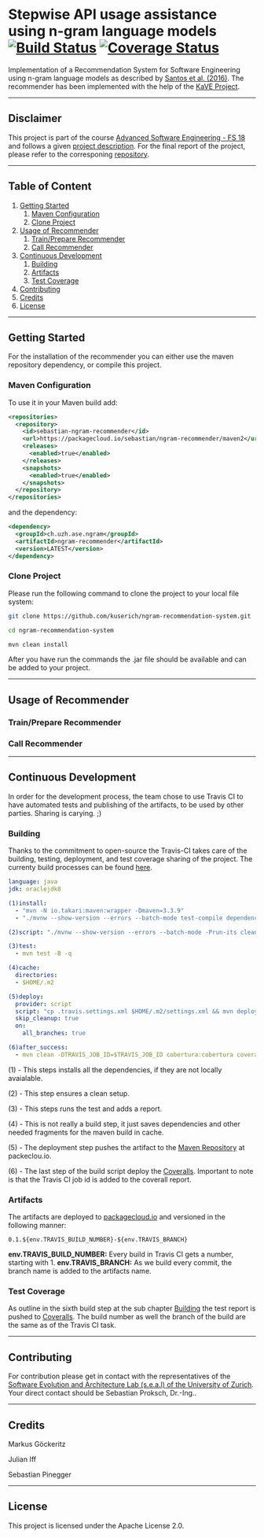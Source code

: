# Stepwise API usage assistance using n-gram language models [![Build Status](https://travis-ci.org/kuserich/ngram-recommendation-system.svg?branch=develop)](https://travis-ci.org/kuserich/ngram-recommendation-system) [![Coverage Status](https://coveralls.io/repos/github/kuserich/ngram-recommendation-system/badge.svg?branch=develop)](https://coveralls.io/github/kuserich/ngram-recommendation-system?branch=develop)

Implementation of a Recommendation System for Software Engineering using n-gram language models as described by [Santos et al. (2016)](https://www.sciencedirect.com/science/article/pii/S0164121216300917?via%3Dihub). The recommender has been implemented with the help of the [KaVE Project](http://www.kave.cc/).

---
## Disclaimer

This project is part of the course [Advanced Software Engineering - FS 18](http://www.ifi.uzh.ch/en/seal/teaching/courses/ase.html) and follows a given [project description](/Project%20Description.md). For the final report of the project, please refer to the corresponing [repository](https://github.com/kuserich/ngram-recommendation-system-docs).

---
## Table of Content
1. [Getting Started](#getting-started)
    1. [Maven Configuration](#getting-started-maven)
    2. [Clone Project](#getting-started-clone)
2. [Usage of Recommender](#usage-of-recommender)
    1. [Train/Prepare Recommender](#usage-of-recommender-train)
    2. [Call Recommender](#continouos-development-test-coverage)
3. [Continuous Development](#continouos-development)
    1. [Building](#continouos-development-building)
    2. [Artifacts](#continouos-development-artifacts)
    3. [Test Coverage](#continouos-development-test-coverage)
4. [Contributing](#contributing)
5. [Credits](#credits)
6. [License](#license)

---

## Getting Started <a name="getting-started"></a>
For the installation of the recommender you can either use the maven repository dependency, or compile this project.

### Maven Configuration <a name="getting-started-maven"></a>
To use it in your Maven build add:

```xml
<repositories>
  <repository>
    <id>sebastian-ngram-recommender</id>
    <url>https://packagecloud.io/sebastian/ngram-recommender/maven2</url>
    <releases>
      <enabled>true</enabled>
    </releases>
    <snapshots>
      <enabled>true</enabled>
    </snapshots>
  </repository>
</repositories>
```

and the dependency:

```xml
<dependency>
  <groupId>ch.uzh.ase.ngram</groupId>
  <artifactId>ngram-recommender</artifactId>
  <version>LATEST</version>
</dependency>
```

### Clone Project <a name="getting-started-clone"></a>
Please run the following command to clone the project to your local file system:
```bash
git clone https://github.com/kuserich/ngram-recommendation-system.git

cd ngram-recommendation-system

mvn clean install
```

After you have run the commands the .jar file should be available and can be added to your project.

---

## Usage of Recommender <a name="usage-of-recommender"></a>

### Train/Prepare Recommender <a name="usage-of-recommender-train"></a>

### Call Recommender <a name="usage-of-recommende-callr"></a>

---
## Continuous Development <a name="continouos-development"></a>
In order for the development process, the team chose to use Travis CI to have automated tests and publishing of the artifacts, to be used by other parties. Sharing is carying. ;)

### Building <a name="continouos-development-building"></a>
Thanks to the commitment to open-source the Travis-CI takes care of the building, testing, deployment, and test coverage sharing of the project. The currenty build processes can be found [here](https://travis-ci.org/kuserich/ngram-recommendation-system).

```yml
language: java
jdk: oraclejdk8

(1)install:
  - "mvn -N io.takari:maven:wrapper -Dmaven=3.3.9"
  - "./mvnw --show-version --errors --batch-mode test-compile dependency:go-offline"

(2)script: "./mvnw --show-version --errors --batch-mode -Prun-its clean verify"

(3)test:
  - mvn test -B -q

(4)cache:
  directories:
  - $HOME/.m2

(5)deploy:
  provider: script
  script: "cp .travis.settings.xml $HOME/.m2/settings.xml && mvn deploy"
  skip_cleanup: true
  on:
    all_branches: true

(6)after_success:
  - mvn clean -DTRAVIS_JOB_ID=$TRAVIS_JOB_ID cobertura:cobertura coveralls:report
```
(1) - This steps installs all the dependencies, if they are not locally avaialable.

(2) - This step ensures a clean setup.

(3) - This steps runs the test and adds a report.

(4) - This is not really a build step, it just saves dependencies and other needed fragments for the maven build in cache.

(5) - The deployment step pushes the artifact to the [Maven Repository](https://packagecloud.io/sebastian/ngram-recommender) at packeclou.io.

(6) - The last step of the build script deploy the [Coveralls](https://coveralls.io/github/kuserich/ngram-recommendation-system). Important to note is that the Travis CI job id is added to the coverall report.

### Artifacts <a name="continouos-development-artifacts"></a>
The artifacts are deployed to [packagecloud.io](https://packagecloud.io/sebastian/ngram-recommender) and versioned in the following manner:

```
0.1.${env.TRAVIS_BUILD_NUMBER}-${env.TRAVIS_BRANCH}
```

**env.TRAVIS_BUILD_NUMBER:** Every build in Travis CI gets a number, starting with 1.
**env.TRAVIS_BRANCH:** As we build every commit, the branch name is added to the artifacts name.

### Test Coverage <a name="continouos-development-test-coverage"></a>

As outline in the sixth build step at the sub chapter [Building](#continouos-development-building) the test report is pushed to [Coveralls](https://coveralls.io/github/kuserich/ngram-recommendation-system). The build number as well the branch of the build are the same as of the Travis CI task.

---

## Contributing <a name="continouos-development"></a>
For contribution please get in contact with the representatives of the [Software Evolution and Architecture Lab (s.e.a.l) of the University of Zurich](https://www.ifi.uzh.ch/en/seal.html). Your direct contact should be Sebastian Proksch, Dr.-Ing..

---

## Credits <a name="credits"></a>
Markus Göckeritz

Julian Iff

Sebastian Pinegger

---

## License <a name="license"></a>
This project is licensed under the Apache License 2.0.

